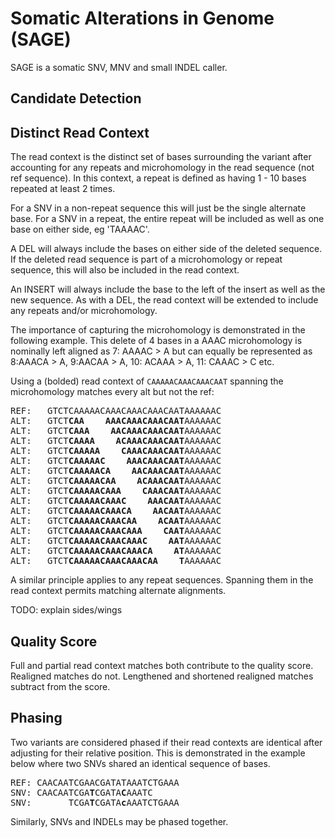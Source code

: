 
# Somatic Alterations in Genome (SAGE)
SAGE is a somatic SNV, MNV and small INDEL caller.

## Candidate Detection





## Distinct Read Context

The read context is the distinct set of bases surrounding the variant after accounting for any repeats and microhomology in the read sequence (not ref sequence). 
In this context, a repeat is defined as having 1 - 10 bases repeated at least 2 times. 

For a SNV in a non-repeat sequence this will just be the single alternate base. 
For a SNV in a repeat, the entire repeat will be included as well as one base on either side, eg 'TAAAAC'.

A DEL will always include the bases on either side of the deleted sequence. 
If the deleted read sequence is part of a microhomology or repeat sequence, this will also be included in the read context.

An INSERT will always include the base to the left of the insert as well as the new sequence. 
As with a DEL, the read context will be extended to include any repeats and/or microhomology.

The importance of capturing the microhomology is demonstrated in the following example. This delete of 4 bases in a AAAC microhomology is  
nominally left aligned as 7: AAAAC > A but can equally be represented as 8:AAACA > A, 9:AACAA > A, 10: ACAAA > A, 11: CAAAC > C etc. 

Using a (bolded) read context of `CAAAAACAAACAAACAAT` spanning the microhomology matches every alt but not the ref:

<pre>
REF:   GTCTCAAAAACAAACAAACAAACAATAAAAAAC 
ALT:   GTCT<b>CAA    AAACAAACAAACAAT</b>AAAAAAC
ALT:   GTCT<b>CAAA    AACAAACAAACAAT</b>AAAAAAC
ALT:   GTCT<b>CAAAA    ACAAACAAACAAT</b>AAAAAAC
ALT:   GTCT<b>CAAAAA    CAAACAAACAAT</b>AAAAAAC
ALT:   GTCT<b>CAAAAAC    AAACAAACAAT</b>AAAAAAC
ALT:   GTCT<b>CAAAAACA    AACAAACAAT</b>AAAAAAC
ALT:   GTCT<b>CAAAAACAA    ACAAACAAT</b>AAAAAAC
ALT:   GTCT<b>CAAAAACAAA    CAAACAAT</b>AAAAAAC
ALT:   GTCT<b>CAAAAACAAAC    AAACAAT</b>AAAAAAC
ALT:   GTCT<b>CAAAAACAAACA    AACAAT</b>AAAAAAC
ALT:   GTCT<b>CAAAAACAAACAA    ACAAT</b>AAAAAAC
ALT:   GTCT<b>CAAAAACAAACAAA    CAAT</b>AAAAAAC
ALT:   GTCT<b>CAAAAACAAACAAAC    AAT</b>AAAAAAC
ALT:   GTCT<b>CAAAAACAAACAAACA    AT</b>AAAAAAC
ALT:   GTCT<b>CAAAAACAAACAAACAA    T</b>AAAAAAC
</pre>

A similar principle applies to any repeat sequences. Spanning them in the read context permits matching alternate alignments.

TODO: explain sides/wings

## Quality Score

Full and partial read context matches both contribute to the quality score. Realigned matches do not. Lengthened and shortened realigned matches subtract from the score.



## Phasing
Two variants are considered phased if their read contexts are identical after adjusting for their relative position.
This is demonstrated in the example below where two SNVs shared an identical sequence of bases.

<pre>
REF: CAACAATCGAACGATATAAATCTGAAA
SNV: CAACAATCGA<b>T</b>CGATA<b>C</b>AAATC
SNV:       TCGA<b>T</b>CGATA<b>c</b>AAATCTGAAA
</pre>

Similarly, SNVs and INDELs may be phased together.

